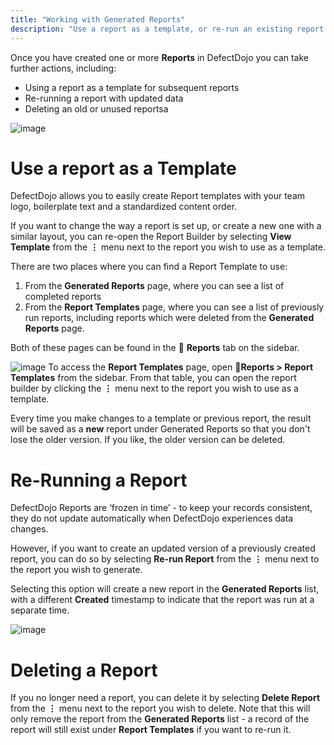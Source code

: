 ```yaml
---
title: "Working with Generated Reports"
description: "Use a report as a template, or re-run an existing report with updated data"
---
```


Once you have created one or more **Reports** in DefectDojo you can take further actions, including:


* Using a report as a template for subsequent reports
* Re\-running a report with updated data
* Deleting an old or unused reportsa

![image](images/Working_with_Generated_Reports.png)

# Use a report as a Template


DefectDojo allows you to easily create Report templates with your team logo, boilerplate text and a standardized content order.



If you want to change the way a report is set up, or create a new one with a similar layout, you can re\-open the Report Builder by selecting **View Template** from the **⋮** menu next to the report you wish to use as a template.



There are two places where you can find a Report Template to use:


1. From the **Generated Reports** page, where you can see a list of completed reports
2. From the **Report Templates** page, where you can see a list of previously run reports, including reports which were deleted from the **Generated Reports** page.

Both of these pages can be found in the 📄 **Reports** tab on the sidebar.



![image](images/Working_with_Generated_Reports_2.png)
To access the **Report Templates** page, open 📄**Reports \> Report Templates** from the sidebar. From that table, you can open the report builder by clicking the **⋮** menu next to the report you wish to use as a template.



Every time you make changes to a template or previous report, the result will be saved as a **new** report under Generated Reports so that you don't lose the older version. If you like, the older version can be deleted.




# Re\-Running a Report


DefectDojo Reports are ‘frozen in time’ \- to keep your records consistent, they do not update automatically when DefectDojo experiences data changes.



However, if you want to create an updated version of a previously created report, you can do so by selecting **Re\-run Report** from the **⋮** menu next to the report you wish to generate.



Selecting this option will create a new report in the **Generated Reports** list, with a different **Created** timestamp to indicate that the report was run at a separate time.



![image](images/Working_with_Generated_Reports_3.png)

# Deleting a Report


If you no longer need a report, you can delete it by selecting **Delete Report** from the **⋮** menu next to the report you wish to delete. Note that this will only remove the report from the **Generated Reports** list \- a record of the report will still exist under **Report Templates** if you want to re\-run it.


